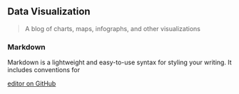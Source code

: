 ## Data Visualization

> A blog of charts, maps, infographs, and other visualizations

### Markdown

Markdown is a lightweight and easy-to-use syntax for styling your writing. It includes conventions for





[editor on GitHub](https://github.com/ychenzgithub/ychenzgithub.github.io/edit/master/index.md)
